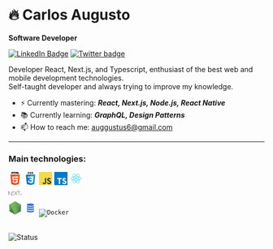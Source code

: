 # 🔥 Carlos Augusto

**Software Developer** 

[![LinkedIn Badge](https://img.shields.io/badge/linkedin-blue?logo=linkedin&style=for-the-badge&logoColor=white)](https://linkedin.com/in/r3nanp)
[![Twitter badge](https://img.shields.io/badge/twitter-black?logo=twitter&style=for-the-badge&logoColor=white)](https://twitter.com/r3nanp_)

Developer React, Next.js, and Typescript, enthusiast of the best web and mobile development technologies. <br /> Self-taught developer and always trying to improve my knowledge.

- ⚡ Currently mastering: **_React, Next.js, Node.js, React Native_**
- 📚 Currently learning: **_GraphQL, Design Patterns_**
- 📫 How to reach me: auggustus6@gmail.com

---

### Main technologies:

<code><img title="HTML5" width="26px" src="https://raw.githubusercontent.com/github/explore/80688e429a7d4ef2fca1e82350fe8e3517d3494d/topics/html/html.png" /></code>
<code><img title="CSS3" width="26px" src="https://raw.githubusercontent.com/github/explore/80688e429a7d4ef2fca1e82350fe8e3517d3494d/topics/css/css.png" /></code>
<code><img title="JavaScript" width="26px" src="https://raw.githubusercontent.com/github/explore/80688e429a7d4ef2fca1e82350fe8e3517d3494d/topics/javascript/javascript.png" /></code>
<code><img title="TypeScript" width="26px" src="https://raw.githubusercontent.com/github/explore/80688e429a7d4ef2fca1e82350fe8e3517d3494d/topics/typescript/typescript.png" /></code>
<code><img title="React" width="26px" src="https://raw.githubusercontent.com/github/explore/80688e429a7d4ef2fca1e82350fe8e3517d3494d/topics/react/react.png" /></code>
<code>
  <img title="Next.js" width="26px" src="https://raw.githubusercontent.com/devicons/devicon/master/icons/nextjs/nextjs-original-wordmark.svg" />
</code>
<code><img title="JavaScript" width="26px" src="https://raw.githubusercontent.com/github/explore/80688e429a7d4ef2fca1e82350fe8e3517d3494d/topics/nodejs/nodejs.png"></code>
<code><img title="SQL" width="26px" src="https://raw.githubusercontent.com/github/explore/80688e429a7d4ef2fca1e82350fe8e3517d3494d/topics/sql/sql.png" /></code>
<code><img title="Docker" width="26px" src="https://user-images.githubusercontent.com/38081852/87548752-565a5f00-c683-11ea-98bc-466626e09af8.png" /></code>

<br>

<img src="https://github-readme-stats.vercel.app/api?username=r3nanp&show_icons=tru&theme=dracula" alt="Status" />
